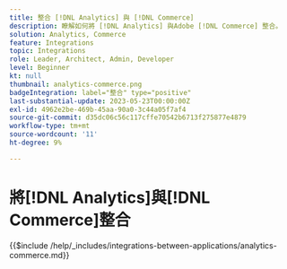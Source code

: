 ```yaml
---
title: 整合 [!DNL Analytics] 與 [!DNL Commerce]
description: 瞭解如何將 [!DNL Analytics] 與Adobe [!DNL Commerce] 整合。
solution: Analytics, Commerce
feature: Integrations
topic: Integrations
role: Leader, Architect, Admin, Developer
level: Beginner
kt: null
thumbnail: analytics-commerce.png
badgeIntegration: label="整合" type="positive"
last-substantial-update: 2023-05-23T00:00:00Z
exl-id: 4962e2be-469b-45aa-90a0-3c44a05f7af4
source-git-commit: d35dc06c56c117cffe70542b6713f275877e4879
workflow-type: tm+mt
source-wordcount: '11'
ht-degree: 9%

---
```


# 將[!DNL Analytics]與[!DNL Commerce]整合

{{$include /help/_includes/integrations-between-applications/analytics-commerce.md}}
